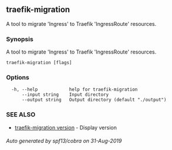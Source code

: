 ## traefik-migration

A tool to migrate 'Ingress' to Traefik 'IngressRoute' resources.

### Synopsis

A tool to migrate 'Ingress' to Traefik 'IngressRoute' resources.

```
traefik-migration [flags]
```

### Options

```
  -h, --help            help for traefik-migration
      --input string    Input directory
      --output string   Output directory (default "./output")
```

### SEE ALSO

* [traefik-migration version](traefik-migration_version.md)	 - Display version

###### Auto generated by spf13/cobra on 31-Aug-2019
